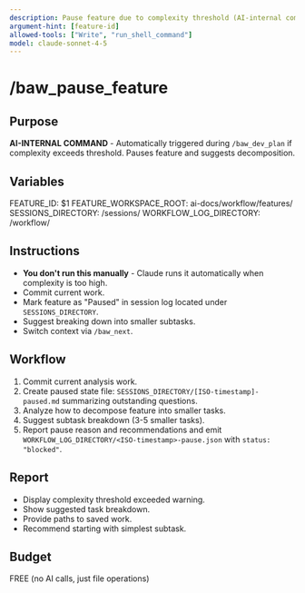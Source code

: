 ```yaml
---
description: Pause feature due to complexity threshold (AI-internal command)
argument-hint: [feature-id]
allowed-tools: ["Write", "run_shell_command"]
model: claude-sonnet-4-5
---
```


# /baw_pause_feature

## Purpose
**AI-INTERNAL COMMAND** - Automatically triggered during `/baw_dev_plan` if complexity exceeds threshold. Pauses feature and suggests decomposition.

## Variables
FEATURE_ID: $1
FEATURE_WORKSPACE_ROOT: ai-docs/workflow/features/
SESSIONS_DIRECTORY: <feature-workspace>/sessions/
WORKFLOW_LOG_DIRECTORY: <feature-workspace>/workflow/

## Instructions
- **You don't run this manually** - Claude runs it automatically when complexity is too high.
- Commit current work.
- Mark feature as "Paused" in session log located under `SESSIONS_DIRECTORY`.
- Suggest breaking down into smaller subtasks.
- Switch context via `/baw_next`.

## Workflow
1. Commit current analysis work.
2. Create paused state file: `SESSIONS_DIRECTORY/[ISO-timestamp]-paused.md` summarizing outstanding questions.
3. Analyze how to decompose feature into smaller tasks.
4. Suggest subtask breakdown (3-5 smaller tasks).
5. Report pause reason and recommendations and emit `WORKFLOW_LOG_DIRECTORY/<ISO-timestamp>-pause.json` with `status: "blocked"`.

## Report
- Display complexity threshold exceeded warning.
- Show suggested task breakdown.
- Provide paths to saved work.
- Recommend starting with simplest subtask.

## Budget
FREE (no AI calls, just file operations)
